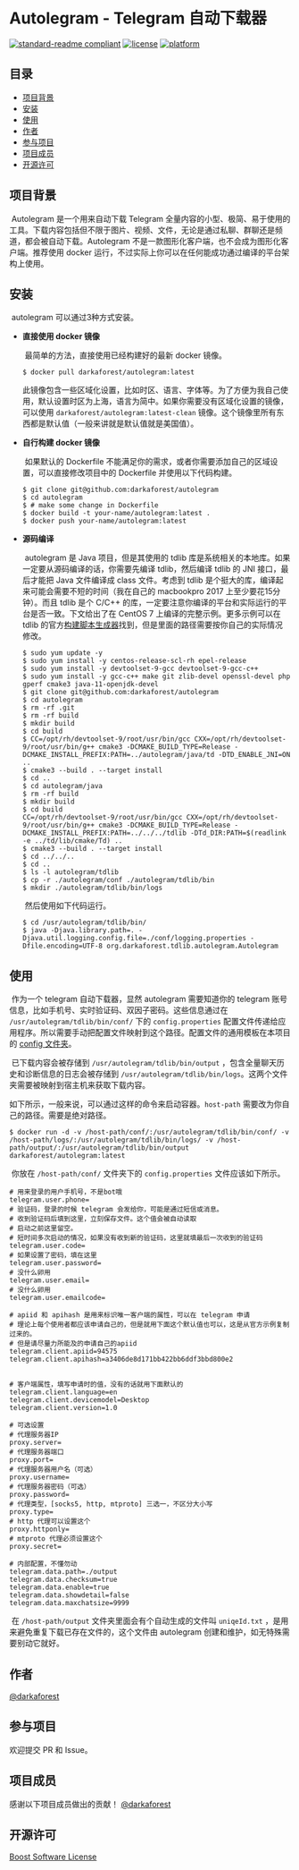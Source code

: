 # Autolegram - Telegram 自动下载器

[![standard-readme compliant](https://img.shields.io/badge/readme%20style-standard-green.svg)](https://github.com/RichardLitt/standard-readme) [![license](https://img.shields.io/badge/license-BSL-lightgreen.svg)](https://www.boost.org/LICENSE_1_0.txt) [![platform](https://img.shields.io/badge/platform-docker-blue.svg)](https://hub.docker.com/repository/docker/darkaforest/autolegram)



## 目录

- [项目背景](#项目背景)
- [安装](#安装)
- [使用](#使用)
- [作者](#作者)
- [参与项目](#参与项目)
- [项目成员](#项目成员)
- [开源许可](#开源许可)



## 项目背景

​		Autolegram 是一个用来自动下载 Telegram 全量内容的小型、极简、易于使用的工具。下载内容包括但不限于图片、视频、文件，无论是通过私聊、群聊还是频道，都会被自动下载。Autolegram 不是一款图形化客户端，也不会成为图形化客户端。推荐使用 docker 运行，不过实际上你可以在任何能成功通过编译的平台架构上使用。



## 安装

​		autolegram 可以通过3种方式安装。 

- **直接使用 docker 镜像**

    ​		最简单的方法，直接使用已经构建好的最新 docker 镜像。 

    ```shell
    $ docker pull darkaforest/autolegram:latest
    ```

    ​		此镜像包含一些区域化设置，比如时区、语言、字体等。为了方便为我自己使用，默认设置时区为上海，语言为简中。如果你需要没有区域化设置的镜像，可以使用 `darkaforest/autolegram:latest-clean` 镜像。这个镜像里所有东西都是默认值（一般来讲就是默认值就是美国值）。

- **自行构建 docker 镜像**

    ​		如果默认的 Dockerfile 不能满足你的需求，或者你需要添加自己的区域设置，可以直接修改项目中的 Dockerfile 并使用以下代码构建。

    ```shell
    $ git clone git@github.com:darkaforest/autolegram
    $ cd autolegram
    $ # make some change in Dockerfile
    $ docker build -t your-name/autolegram:latest .
    $ docker push your-name/autolegram:latest
    ```

- **源码编译**

    ​		autolegram 是 Java 项目，但是其使用的 tdlib 库是系统相关的本地库。如果一定要从源码编译的话，你需要先编译 tdlib，然后编译 tdlib 的 JNI 接口，最后才能把 Java 文件编译成 class 文件。考虑到 tdlib 是个挺大的库，编译起来可能会需要不短的时间（我在自己的 macbookpro 2017 上至少要花15分钟）。而且 tdlib 是个 C/C++ 的库，一定要注意你编译的平台和实际运行的平台是否一致。下文给出了在 CentOS 7 上编译的完整示例。更多示例可以在 tdlib 的官方[构建脚本生成器](https://tdlib.github.io/td/build.html)找到，但是里面的路径需要按你自己的实际情况修改。

    ```shell
    $ sudo yum update -y
    $ sudo yum install -y centos-release-scl-rh epel-release
    $ sudo yum install -y devtoolset-9-gcc devtoolset-9-gcc-c++
    $ sudo yum install -y gcc-c++ make git zlib-devel openssl-devel php gperf cmake3 java-11-openjdk-devel
    $ git clone git@github.com:darkaforest/autolegram
    $ cd autolegram
    $ rm -rf .git
    $ rm -rf build
    $ mkdir build
    $ cd build
    $ CC=/opt/rh/devtoolset-9/root/usr/bin/gcc CXX=/opt/rh/devtoolset-9/root/usr/bin/g++ cmake3 -DCMAKE_BUILD_TYPE=Release -DCMAKE_INSTALL_PREFIX:PATH=../autolegram/java/td -DTD_ENABLE_JNI=ON ..
    $ cmake3 --build . --target install
    $ cd ..
    $ cd autolegram/java
    $ rm -rf build
    $ mkdir build
    $ cd build
    CC=/opt/rh/devtoolset-9/root/usr/bin/gcc CXX=/opt/rh/devtoolset-9/root/usr/bin/g++ cmake3 -DCMAKE_BUILD_TYPE=Release -DCMAKE_INSTALL_PREFIX:PATH=../../../tdlib -DTd_DIR:PATH=$(readlink -e ../td/lib/cmake/Td) ..
    $ cmake3 --build . --target install
    $ cd ../../..
    $ cd ..
    $ ls -l autolegram/tdlib
    $ cp -r ./autolegram/conf ./autolegram/tdlib/bin
    $ mkdir ./autolegram/tdlib/bin/logs
    ```
    
    ​		然后使用如下代码运行。
    
    ```shell
    $ cd /usr/autolegram/tdlib/bin/
    $ java -Djava.library.path=. -Djava.util.logging.config.file=./conf/logging.properties -Dfile.encoding=UTF-8 org.darkaforest.tdlib.autolegram.Autolegram
    ```



## 使用

​		作为一个 telegram 自动下载器，显然 autolegram 需要知道你的 telegram 账号信息，比如手机号、实时验证码、双因子密码。这些信息通过在 `/usr/autolegram/tdlib/bin/conf/` 下的 `config.properties` 配置文件传递给应用程序。所以需要手动把配置文件映射到这个路径。配置文件的通用模板在本项目的 [config 文件夹](https://github.com/darkaforest/Autolegram/blob/main/conf/config.properties)。

​		已下载内容会被存储到 `/usr/autolegram/tdlib/bin/output` ，包含全量聊天历史和诊断信息的日志会被存储到 `/usr/autolegram/tdlib/bin/logs`。这两个文件夹需要被映射到宿主机来获取下载内容。

​		如下所示，一般来说，可以通过这样的命令来启动容器。`host-path` 需要改为你自己的路径。需要是绝对路径。

```shell
$ docker run -d -v /host-path/conf/:/usr/autolegram/tdlib/bin/conf/ -v /host-path/logs/:/usr/autolegram/tdlib/bin/logs/ -v /host-path/output/:/usr/autolegram/tdlib/bin/output darkaforest/autolegram:latest
```

​		你放在 `/host-path/conf/` 文件夹下的 `config.properties` 文件应该如下所示。

```properties
# 用来登录的用户手机号，不是bot哦
telegram.user.phone=
# 验证码，登录的时候 telegram 会发给你，可能是通过短信或消息。
# 收到验证码后填到这里，立刻保存文件。这个值会被自动读取
# 启动之前这里留空。
# 短时间多次启动的情况，如果没有收到新的验证码，这里就填最后一次收到的验证码
telegram.user.code=
# 如果设置了密码，填在这里
telegram.user.password=
# 没什么卵用
telegram.user.email=
# 没什么卵用
telegram.user.emailcode=

# apiid 和 apihash 是用来标识唯一客户端的属性，可以在 telegram 申请
# 理论上每个使用者都应该申请自己的，但是就用下面这个默认值也可以，这是从官方示例复制过来的。
# 但是请尽量力所能及的申请自己的apiid
telegram.client.apiid=94575
telegram.client.apihash=a3406de8d171bb422bb6ddf3bbd800e2


# 客户端属性，填写申请时的值，没有的话就用下面默认的
telegram.client.language=en
telegram.client.devicemodel=Desktop
telegram.client.version=1.0

# 可选设置
# 代理服务器IP
proxy.server=
# 代理服务器端口
proxy.port=
# 代理服务器用户名（可选）
proxy.username=
# 代理服务器密码（可选）
proxy.password=
# 代理类型，[socks5, http, mtproto] 三选一，不区分大小写
proxy.type=
# http 代理可以设置这个
proxy.httponly=
# mtproto 代理必须设置这个
proxy.secret=

# 内部配置，不懂勿动
telegram.data.path=./output
telegram.data.checksum=true
telegram.data.enable=true
telegram.data.showdetail=false
telegram.data.maxchatsize=9999
```

​		在 `/host-path/output` 文件夹里面会有个自动生成的文件叫 `uniqeId.txt` ，是用来避免重复下载已存在文件的，这个文件由 autolegram 创建和维护，如无特殊需要别动它就好。



## 作者

[@darkaforest](https://github.com/darkaforest)



## 参与项目

欢迎提交 PR 和 Issue。



## 项目成员

感谢以下项目成员做出的贡献！ 
[@darkaforest](https://github.com/darkaforest)



## 开源许可

[Boost Software License](https://www.boost.org/LICENSE_1_0.txt)